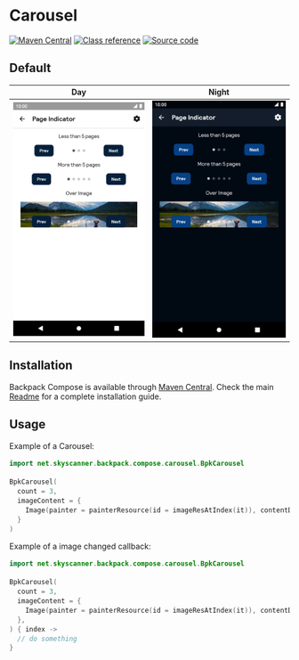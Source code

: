 # Carousel

[![Maven Central](https://img.shields.io/maven-central/v/net.skyscanner.backpack/backpack-compose)](https://search.maven.org/artifact/net.skyscanner.backpack/backpack-compose)
[![Class reference](https://img.shields.io/badge/Class%20reference-Android-blue)](https://backpack.github.io/android/backpack-compose/net.skyscanner.backpack.compose.carousel)
[![Source code](https://img.shields.io/badge/Source%20code-GitHub-lightgrey)](https://github.com/Skyscanner/backpack-android/tree/main/backpack-compose/src/main/kotlin/net/skyscanner/backpack/compose/carousel)

## Default

| Day | Night |
| --- | --- |
| <img src="https://raw.githubusercontent.com/Skyscanner/backpack-android/main/docs/compose/PageIndicator/screenshots/default.png" alt="PageIndicator component" width="375" /> | <img src="https://raw.githubusercontent.com/Skyscanner/backpack-android/main/docs/compose/PageIndicator/screenshots/default_dm.png" alt="PageIndicator component - dark mode" width="375" /> |

## Installation

Backpack Compose is available through [Maven Central](https://search.maven.org/artifact/net.skyscanner.backpack/backpack-compose). Check the main [Readme](https://github.com/skyscanner/backpack-android#installation) for a complete installation guide.

## Usage

Example of a Carousel:

```Kotlin
import net.skyscanner.backpack.compose.carousel.BpkCarousel

BpkCarousel(
  count = 3,
  imageContent = {
    Image(painter = painterResource(id = imageResAtIndex(it)), contentDescription = "")
  }
)
```

Example of a image changed callback:

```Kotlin
import net.skyscanner.backpack.compose.carousel.BpkCarousel

BpkCarousel(
  count = 3,
  imageContent = {
    Image(painter = painterResource(id = imageResAtIndex(it)), contentDescription = "")
  },
) { index ->
  // do something
}
```